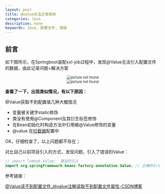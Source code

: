 ```yaml
---
layout: post
title: @Value无法正常使用
categories: Java
description: none
keywords: Java, 配置文件, 报错
---
```


## 前言

如下图所示，在Springboot装配xxl-job过程中，发现@Value无法引入配置文件的数据，由此记录问题+解决方案

<center>
    <img src="/images/posts/blog/java/Java随笔/配置文件数据无法引入01.png.png" alt="picture not found" style="zoom:80%;" />
    <br>
</center>

<center>
    <img src="/images/posts/blog/java/Java随笔/配置文件数据无法引入02.png.png" alt="picture not found" style="zoom:80%;" />
    <br>
</center>

**查看了一下，出现类似情况，有以下原因：**

@Value获取不到配置值几种大概情况

- 变量被关键字static修饰
- 类没有使用@Component及其衍生标签修饰
- 在Bean初始化时构造方法中引用被@Value修饰的变量
- @value 在[拦截器](https://so.csdn.net/so/search?q=拦截器&spm=1001.2101.3001.7020)配置中

OK，仔细检查了，以上问题都不存在；

对比自己以前项目引入的方式，发现问题，引入了错误的Value：

```java
// import lombok.Value;  错误的引入
import org.springframework.beans.factory.annotation.Value; // 正确的引入
```



参考链接：

[@Value读不到配置文件_@value注解读取不到配置文件属性-CSDN博客](https://blog.csdn.net/zws4088/article/details/130685199?utm_medium=distribute.pc_relevant.none-task-blog-2~default~baidujs_baidulandingword~default-1-130685199-blog-100772369.235^v43^pc_blog_bottom_relevance_base2&spm=1001.2101.3001.4242.2&utm_relevant_index=4)

